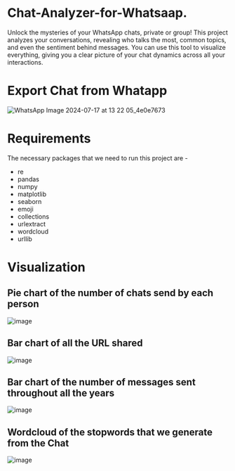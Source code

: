 # Chat-Analyzer-for-Whatsaap.
Unlock the mysteries of your WhatsApp chats, private or group! This project analyzes your conversations, revealing who talks the most, common topics, and even the sentiment behind messages. You can use this tool to visualize everything, giving you a clear picture of your chat dynamics across all your interactions.

# Export Chat from Whatapp
![WhatsApp Image 2024-07-17 at 13 22 05_4e0e7673](https://github.com/user-attachments/assets/8dc98bd8-691c-4c74-9b9f-f760ebaf86d0)

# Requirements
The necessary packages that we need to run this project are -
* re
* pandas
* numpy
* matplotlib
* seaborn
* emoji
* collections
* urlextract
* wordcloud
* urllib

# Visualization 
## Pie chart of the number of chats send by each person 
![image](https://github.com/user-attachments/assets/e17771df-f296-41cd-9f1f-acfa666d6ac8)

## Bar chart of all the URL shared 
![image](https://github.com/user-attachments/assets/6deb1e81-131c-40a5-85a1-0805a5517af6)

## Bar chart of the number of messages sent throughout all the years
![image](https://github.com/user-attachments/assets/1abcfb27-d080-4edb-a676-86692c047a5f)

## Wordcloud of the stopwords that we generate from the Chat 
![image](https://github.com/user-attachments/assets/73cd25a8-cd0a-46b8-bf0e-11173083ebac)
